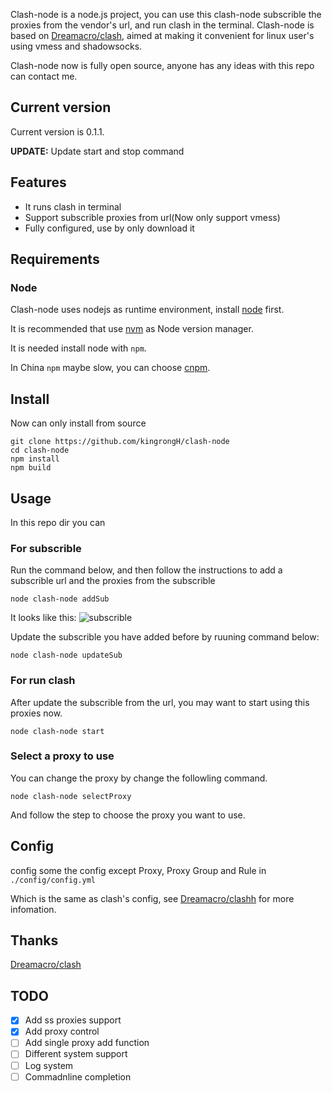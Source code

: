 Clash-node is a node.js project, you can use this clash-node subscrible the proxies from the vendor's url, and run clash in the terminal. 
Clash-node is based on [Dreamacro/clash](https://github.com/Dreamacro/clash), aimed at making it convenient for linux user's using vmess and shadowsocks.

Clash-node now is fully open source, anyone has any ideas with this repo can contact me.

## Current version

Current version is 0.1.1.

**UPDATE:** Update start and stop command

## Features

* It runs clash in terminal
* Support subscrible proxies from url(Now only support vmess)
* Fully configured, use by only download it

## Requirements 

### Node

Clash-node uses nodejs as runtime environment, install [node](https://nodejs.org/en/) first.

It is recommended that use [nvm](https://github.com/nvm-sh/nvm) as Node version manager.

It is needed install node with `npm`.

In China `npm` maybe slow, you can choose [cnpm](https://npm.taobao.org/).

## Install

Now can only install from source 

```shell
git clone https://github.com/kingrongH/clash-node
cd clash-node
npm install
npm build
```

## Usage

In this repo dir you can 

### For subscrible 

Run the command below, and then follow the instructions to add a subscrible url and the proxies from the subscrible

```shell
node clash-node addSub
```
It looks like this:
![subscrible](https://i.loli.net/2019/04/29/5cc700a248f36.png)

Update the subscrible you have added before by ruuning command below:

```shell
node clash-node updateSub
```

### For run clash

After update the subscrible from the url, you may want to start using this proxies now.

```shell
node clash-node start
```

### Select a proxy to use

You can change the proxy by change the followling command.
```shell
node clash-node selectProxy
```
And follow the step to choose the proxy you want to use.


## Config

config some the config except Proxy, Proxy Group and Rule in `./config/config.yml`

Which is the same as clash's config, see [Dreamacro/clashh](https://github.com/Dreamacro/clash) for more infomation.


## Thanks

[Dreamacro/clash](https://github.com/Dreamacro/clash)


## TODO

* [x] Add ss proxies support
* [x] Add proxy control
* [ ] Add single proxy add function
* [ ] Different system support
* [ ] Log system
* [ ] Commadnline completion
